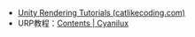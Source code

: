 - [Unity Rendering Tutorials (catlikecoding.com)](https://catlikecoding.com/unity/tutorials/rendering/)
- URP教程：[Contents | Cyanilux](https://www.cyanilux.com/contents/)


